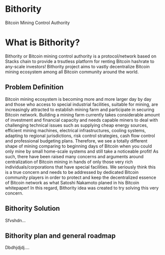 # Bithority
Bitcoin Mining Control Authority

# What is Bithority?
Bithority or Bitcoin mining control authority is a protocol/network based on Stacks chain to provide a trsutless platform for renting Bitcoin hashrate to any-scale investors! Bithority project aims to vastly decentralize Bitcoin mining ecosystem among all Bitcoin community around the world.

## Problem Definition
Bitcoin mining ecosystem is becoming more and more larger day by day and those who access to special industrial facilities, suitable for mining, are increasingly attracted to establish mining farm and participate in securing Bitcoin network. Building a mining farm currently takes considerable amount of investment and financial capacity and needs capable miners to deal with challenging technical issues such as supplying cheap energy sources, efficient mining machines, electrical infrastructures, cooling systems, adapting to regional jurisdictions, risk control strategies, cash flow control and professional budgeting plans. Therefore, we see a totally different shape of mining comparing to beginning days of Bitcoin when you could only mine by small home-scale systems and still take a noticeable profit! 
As such, there have been raised many concerns and arguments around centralization of Bitcoin mining in hands of only those very rich individuals/corporations that have special facilities. We seriously think this is a true concern and needs to be addressed by dedicated Bitcoin community players in order to protect and keep the decentralized essence of Bitcoin network as what Satoshi Nakamoto planed in his Bitcoin whitepaper! 
In this regard, Bithority idea was created to try solving this very concern.

## Bithority Solution
Sfvshdn... 

## Bithority plan and general roadmap
Dbdhjdjdj.... 

